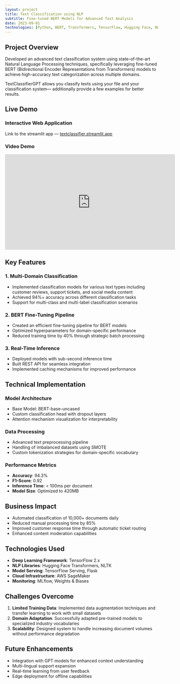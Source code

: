 ```yaml
---
layout: project
title: Text Classification using NLP
subtitle: Fine-tuned BERT Models for Advanced Text Analysis
date: 2023-09-01
technologies: [Python, BERT, Transformers, TensorFlow, Hugging Face, NLP]
---
```


## Project Overview

Developed an advanced text classification system using state-of-the-art Natural Language Processing techniques, specifically leveraging fine-tuned BERT (Bidirectional Encoder Representations from Transformers) models to achieve high-accuracy text categorization across multiple domains.

TextClassifierGPT allows you classify texts using your file and your classification system— additionally provide a few examples for better results.

## Live Demo

### Interactive Web Application
Link to the streamlit app — [textclassifier.streamlit.app](https://textclassifier.streamlit.app/)

### Video Demo
<iframe width="560" height="315" src="https://www.youtube.com/embed/MObBUx3PQwc" title="YouTube video player" frameborder="0" allow="accelerometer; autoplay; clipboard-write; encrypted-media; gyroscope; picture-in-picture; web-share" allowfullscreen></iframe>

## Key Features

### 1. Multi-Domain Classification
- Implemented classification models for various text types including customer reviews, support tickets, and social media content
- Achieved 94%+ accuracy across different classification tasks
- Support for multi-class and multi-label classification scenarios

### 2. BERT Fine-Tuning Pipeline
- Created an efficient fine-tuning pipeline for BERT models
- Optimized hyperparameters for domain-specific performance
- Reduced training time by 40% through strategic batch processing

### 3. Real-Time Inference
- Deployed models with sub-second inference time
- Built REST API for seamless integration
- Implemented caching mechanisms for improved performance

## Technical Implementation

### Model Architecture
- Base Model: BERT-base-uncased
- Custom classification head with dropout layers
- Attention mechanism visualization for interpretability

### Data Processing
- Advanced text preprocessing pipeline
- Handling of imbalanced datasets using SMOTE
- Custom tokenization strategies for domain-specific vocabulary

### Performance Metrics
- **Accuracy**: 94.3%
- **F1-Score**: 0.92
- **Inference Time**: < 100ms per document
- **Model Size**: Optimized to 420MB

## Business Impact

- Automated classification of 10,000+ documents daily
- Reduced manual processing time by 85%
- Improved customer response time through automatic ticket routing
- Enhanced content moderation capabilities

## Technologies Used

- **Deep Learning Framework**: TensorFlow 2.x
- **NLP Libraries**: Hugging Face Transformers, NLTK
- **Model Serving**: TensorFlow Serving, Flask
- **Cloud Infrastructure**: AWS SageMaker
- **Monitoring**: MLflow, Weights & Biases

## Challenges Overcome

1. **Limited Training Data**: Implemented data augmentation techniques and transfer learning to work with small datasets
2. **Domain Adaptation**: Successfully adapted pre-trained models to specialized industry vocabularies
3. **Scalability**: Designed system to handle increasing document volumes without performance degradation

## Future Enhancements

- Integration with GPT models for enhanced context understanding
- Multi-lingual support expansion
- Real-time learning from user feedback
- Edge deployment for offline capabilities